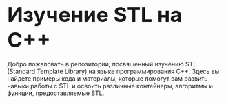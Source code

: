 <h1><font size="10px">Изучение STL на C++</font></h1>
<p>Добро пожаловать в репозиторий, посвященный изучению STL (Standard Template Library) на языке программирования C++. Здесь вы найдете примеры кода и материалы, которые помогут вам развить навыки работы с STL и освоить различные контейнеры, алгоритмы и функции, предоставляемые STL.</p>